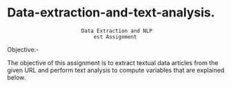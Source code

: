 # Data-extraction-and-text-analysis.

                            Data Extraction and NLP
                                est Assignment

Objective:-

The objective of this assignment is to extract textual data articles from the given URL and perform text analysis to compute variables that are explained below.
